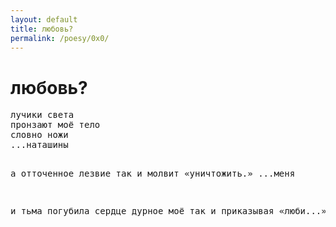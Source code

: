 ```yaml
---
layout: default
title: любовь?
permalink: /poesy/0x0/
---
```


<h1>любовь?</h1>
<pre>
лучики света
пронзают моё тело
словно ножи
...наташины

а отточенное лезвие
так и молвит
«уничтожить.»
...меня

и тьма погубила
сердце дурное моё
так и приказывая
«люби...»
                  B
</pre>